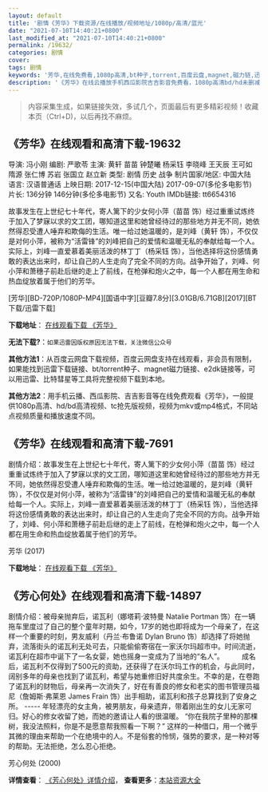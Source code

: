 ```yaml
---
layout: default
title: '剧情《芳华》下载资源/在线播放/视频地址/1080p/高清/蓝光'
date: "2021-07-10T14:40:21+0800"
last_modified_at: "2021-07-10T14:40:21+0800"
permalink: /19632/
categories: 剧情
cover:
tags: 剧情
keywords: '芳华,在线免费看,1080p高清,bt种子,torrent,百度云盘,magnet,磁力链,迅雷下载资源'
description: '《芳华》在线云播放手机西瓜影院吉吉影音免费看，1080p高清bd/hd未删减完整版和tc抢先枪版，mkv/mp4格式，附带bt/torrent种子、magnet/磁力链、百度云盘、网盘资源迅雷下载链接'
---
```


>内容采集生成，如果链接失效，多试几个，页面最后有更多精彩视频！收藏本页（Ctrl+D)，以后再找不麻烦。


## 《芳华》在线观看和高清下载-19632

导演: 冯小刚 编剧: 严歌苓 主演: 黄轩 苗苗 钟楚曦 杨采钰 李晓峰 王天辰 王可如 隋源 张仁博 苏岩 张国立 赵立新 类型: 剧情 历史 战争 制片国家/地区: 中国大陆 语言: 汉语普通话 上映日期: 2017-12-15(中国大陆) 2017-09-07(多伦多电影节) 片长: 136分钟 146分钟(多伦多电影节) 又名: Youth IMDb链接: tt6654316

故事发生在上世纪七十年代，寄人篱下的少女何小萍（苗苗 饰）经过重重试炼终于加入了梦寐以求的文工团，哪知道这里和她曾经待过的那些地方并无不同，她依然得忍受遭人唾弃和欺侮的生活。唯一给过她温暖的，是刘峰（黄轩 饰），不仅仅是对何小萍，被称为“活雷锋”的刘峰把自己的爱情和温暖无私的奉献给每一个人。 实际上，刘峰一直爱慕着美丽活泼的林丁丁（杨采钰 饰），当他选择将这份感情勇敢的表达出来时，却让自己的人生走向了完全不同的方向。战争开始了，刘峰、何小萍和萧穗子前赴后继的走上了前线，在枪弹和炮火之中，每一个人都在用生命和热血绽放着属于他们的芳华。


[芳华][BD-720P/1080P-MP4][国语中字][豆瓣7.8分][3.01GB/6.71GB][2017][BT下载/迅雷下载]

**下载地址**： [在线观看下载 《芳华》](https://www.btdx8.com/torrent/fh_2017.html) 


**无法下载?**：`如果迅雷因版权原因无法下载，关注微信公众号 `

**其他方法1**：从百度云网盘下载视频，百度云网盘支持在线观看，非会员有限制，如果能找到迅雷下载链接、bt/torrent种子、magnet磁力链接、e2dk链接等，可以用迅雷、比特彗星等工具将完整视频下载到本地。

**其他方法2**：用手机云播、西瓜影院、吉吉影音等在线免费观看《芳华》，一般提供1080p高清、hd/bd高清视频、tc抢先版视频，视频为mkv或mp4格式，不同站点视频质量和播放速度不同。


## 《芳华》在线观看和高清下载-7691

剧情介绍：故事发生在上世纪七十年代，寄人篱下的少女何小萍（苗苗 饰）经过重重试炼终于加入了梦寐以求的文工团，哪知道这里和她曾经待过的那些地方并无不同，她依然得忍受遭人唾弃和欺侮的生活。唯一给过她温暖的，是刘峰（黄轩 饰），不仅仅是对何小萍，被称为“活雷锋”的刘峰把自己的爱情和温暖无私的奉献给每一个人。实际上，刘峰一直爱慕着美丽活泼的林丁丁（杨采钰 饰），当他选择将这份感情勇敢的表达出来时，却让自己的人生走向了完全不同的方向。战争开始了，刘峰、何小萍和萧穗子前赴后继的走上了前线，在枪弹和炮火之中，每一个人都在用生命和热血绽放着属于他们的芳华。


芳华 (2017)

**下载地址**： [在线观看下载 《芳华》](https://www.btbtdy.me/btdy/dy12425.html) 


## 《芳心何处》在线观看和高清下载-14897

剧情介绍：被母亲抛弃后，诺瓦利（娜塔莉·波特曼 Natalie Portman 饰）在一辆拖车里度过了自己的整个童年时期，如今，17岁的她也即将成为一个母亲了，在这样一个重要的时刻，男友威利（丹兰·布鲁诺 Dylan Bruno 饰）却选择了将她抛弃，流落街头的诺瓦利无处可去，只能偷偷寄宿在一家沃尔玛超市中。时间流逝，诺瓦利在超市中诞下了一名女婴，她也摇身一变成为了当地的“名人”。  　　成名后，诺瓦利不仅得到了500元的资助，还获得了在沃尔玛工作的机会，与此同时，阔别多年的母亲也找到了诺瓦利，希望与她重修旧好共度余生。不幸的是，在卷跑了诺瓦利的财物后，母亲再一次消失了，好在有善良的修女和老实的图书管理员福尼（詹姆斯·弗莱恩 James Frain 饰）出手相助，诺瓦利和孩子总算找到了安身之所。 ----- 年轻漂亮的女主角，被男朋友，母亲遗弃，带着刚出生的女儿无家可归。好心的修女收留了她，而她的邀请让人看的很温暖。 “你在我院子里种的那棵树，我没法照料，你是不是愿意帮我照看一下啊？” 这样的一种借口，用一个微乎其微的理由来帮助一个在绝境中的人。不是俗套的怜悯，强势的要求，是一种对等的帮助。无法拒绝，怎么忍心拒绝。


芳心何处 (2000)

**详情查看**： [《芳心何处》详情介绍](/movie/14897/)， **查看更多**：[本站资源大全](/movie/t/all/)

